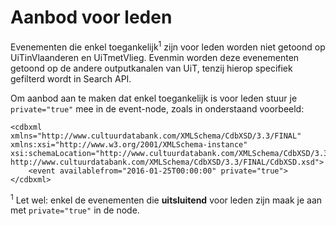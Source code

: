 ---
---

# Aanbod voor leden

Evenementen die enkel toegankelijk<sup>1</sup> zijn voor leden worden niet getoond op UiTinVlaanderen en UiTmetVlieg.  Evenmin worden deze evenementen getoond op de andere outputkanalen van UiT, tenzij hierop specifiek gefilterd wordt in Search API. 

Om aanbod aan te maken dat enkel toegankelijk is voor leden stuur je ```private="true"``` mee in de event-node, zoals in onderstaand voorbeeld: 

```<?xml version="1.0" encoding="UTF-8"?>
<cdbxml xmlns="http://www.cultuurdatabank.com/XMLSchema/CdbXSD/3.3/FINAL" xmlns:xsi="http://www.w3.org/2001/XMLSchema-instance" xsi:schemaLocation="http://www.cultuurdatabank.com/XMLSchema/CdbXSD/3.3/FINAL http://www.cultuurdatabank.com/XMLSchema/CdbXSD/3.3/FINAL/CdbXSD.xsd">
    <event availablefrom="2016-01-25T00:00:00" private="true">
</cdbxml>
```

<sup>1</sup> Let wel: enkel de evenementen die **uitsluitend** voor leden zijn maak je aan met ```private="true"``` in de node. 
